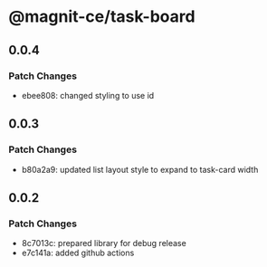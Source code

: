 # @magnit-ce/task-board

## 0.0.4

### Patch Changes

- ebee808: changed styling to use id

## 0.0.3

### Patch Changes

- b80a2a9: updated list layout style to expand to task-card width

## 0.0.2

### Patch Changes

- 8c7013c: prepared library for debug release
- e7c141a: added github actions
